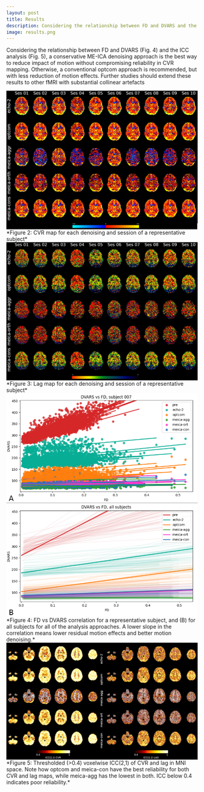 ```yaml
---
layout: post
title: Results
description: Considering the relationship between FD and DVARS and the ICC analysis, a conservative ME-ICA denoising approach is the best way to reduce impact of motion without compromising reliability in CVR mapping. Otherwise, a conventional optcom approach is recommended, but with less reduction of motion effects.
image: results.png
---
```


Considering the relationship between FD and DVARS (Fig. 4) and the ICC analysis (Fig. 5), a conservative ME-ICA denoising approach is the best way to reduce impact of motion without compromising reliability in CVR mapping. Otherwise, a conventional optcom approach is recommended, but with less reduction of motion effects. Further studies should extend these results to other fMRI with substantial collinear artefacts


<img src="assets/images/results_1.png" style="max-width: 100%; display: block" />
*Figure 2: CVR map for each denoising and session of a representative subject*

<img src="assets/images/results_2.png" style="max-width: 100%; display: block" />
*Figure 3: Lag map for each denoising and session of a representative subject*

<img src="assets/images/results_3.png" style="max-width: 100%; display: block" />
*Figure 4: FD vs DVARS correlation for a representative subject, and (B) for all subjects for all of the analysis approaches. A lower
slope in the correlation means lower residual motion effects and better motion denoising.*

<img src="assets/images/results_4.png" style="max-width: 100%; display: block" />
*Figure 5: Thresholded (>0.4) voxelwise ICC(2,1) of CVR and lag in MNI space. Note how optcom and meica-con have the best reliability
for both CVR and lag maps, while meica-agg has the lowest in both. ICC below 0.4 indicates poor reliability.*